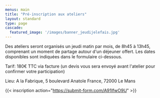 ```yaml
---
menus: main
title: "Pré-inscription aux ateliers"
layout: standard
type: page
cascade:
  featured_image: '/images/banner_jeudijelefais.jpg'
---
```


Des ateliers seront organisés un jeudi matin par mois, de 8h45 à 13h45, comprenant un moment de partage autour d'un déjeuner offert. Les dates disponibles sont indiquées dans le formulaire ci-dessous.

Tarif: 180€ TTC via facture (un devis vous sera envoyé avant l'atelier pour confirmer votre participation)

Lieu: A la Fabrique, 5 boulevard Anatole France, 72000 Le Mans

{{< inscription action="https://submit-form.com/A91IfwO9U"  >}}

